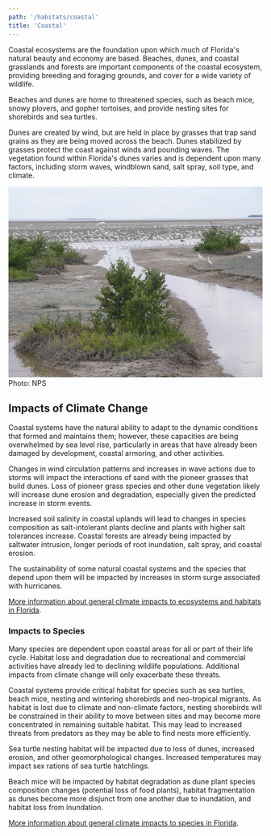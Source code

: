 ```yaml
---
path: '/habitats/coastal'
title: 'Coastal'
---
```


<content-header icon="coastal_ecosystems" title="Coastal Ecosystems"></content-header>

Coastal ecosystems are the foundation upon which much of Florida's natural beauty and economy are based. Beaches, dunes, and coastal grasslands and forests are important components of the coastal ecosystem, providing breeding and foraging grounds, and cover for a wide variety of wildlife. 

Beaches and dunes are home to threatened species, such as beach mice, snowy plovers, and gopher tortoises, and provide nesting sites for shorebirds and sea turtles. 

Dunes are created by wind, but are held in place by grasses that trap sand grains as they are being moved across the beach. Dunes stabilized by grasses protect the coast against winds and pounding waves. The vegetation found within Florida's dunes varies and is dependent upon many factors, including storm waves, windblown sand, salt spray, soil type, and climate.

<div class=""><img src="1600.jpg" alt="Photo for Coastal"/>
<figcaption>Photo: NPS</figcaption></div>

## Impacts of Climate Change

Coastal systems have the natural ability to adapt to the dynamic conditions that formed and maintains them; however, these capacities are being overwhelmed by sea level rise, particularly in areas that have already been damaged by development, coastal armoring, and other activities.  

Changes in wind circulation patterns and increases in wave actions due to storms will impact the interactions of sand with the pioneer grasses that build dunes. Loss of pioneer grass species and other dune vegetation likely will increase dune erosion and degradation, especially given the predicted increase in storm events.  

Increased soil salinity in coastal uplands will lead to changes in species composition as salt-intolerant plants decline and plants with higher salt tolerances increase. Coastal forests are already being impacted by saltwater intrusion, longer periods of root inundation, salt spray, and coastal erosion.  

The sustainability of some natural coastal systems and the species that depend upon them will be impacted by increases in storm surge associated with hurricanes.

[More information about general climate impacts to ecosystems and habitats in Florida](/impacts/habitats).

### Impacts to Species

Many species are dependent upon coastal areas for all or part of their life cycle. Habitat loss and degradation due to recreational and commercial activities have already led to declining wildlife populations.  Additional impacts from climate change will only exacerbate these threats.  

Coastal systems provide critical habitat for species such as sea turtles, beach mice, nesting and wintering shorebirds and neo-tropical migrants. As habitat is lost due to climate and non-climate factors, nesting shorebirds will be constrained in their ability to move between sites and may become more concentrated in remaining suitable habitat.  This may lead to increased threats from predators as they may be able to find nests more efficiently.  

Sea turtle nesting habitat will be impacted due to loss of dunes, increased erosion, and other geomorphological changes.  Increased temperatures may impact sex rations of sea turtle hatchlings.  

Beach mice will be impacted by habitat degradation as dune plant species composition changes (potential loss of food plants), habitat fragmentation as dunes become more disjunct from one another due to inundation, and habitat loss from inundation.

[More information about general climate impacts to species in Florida](/impacts/species).
